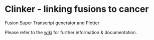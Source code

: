 # Clinker - linking fusions to cancer
Fusion Super Transcript generator and Plotter

Please refer to the [wiki](https://github.com/Oshlack/Clinker/wiki) for further information & documentation.
